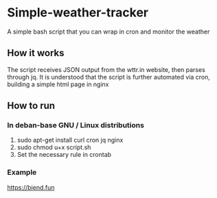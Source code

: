 # Simple-weather-tracker
A simple bash script that you can wrap in cron and monitor the weather

## How it works

The script receives JSON output from the wttr.in website, then parses through jq. It is understood that the script is further automated via cron, building a simple html page in nginx

## How to run

### In deban-base GNU / Linux distributions

1. sudo apt-get install curl cron jq nginx
2. sudo chmod u+x script.sh
3. Set the necessary rule in crontab

### Example

https://biend.fun
